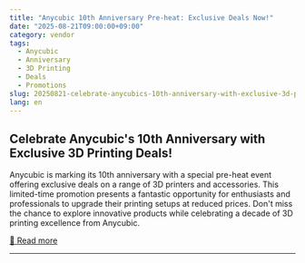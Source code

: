 ```yaml
---
title: "Anycubic 10th Anniversary Pre-heat: Exclusive Deals Now!"
date: "2025-08-21T09:00:00+09:00"
category: vendor
tags:
  - Anycubic
  - Anniversary
  - 3D Printing
  - Deals
  - Promotions
slug: 20250821-celebrate-anycubics-10th-anniversary-with-exclusive-3d-printing-deals
lang: en
---
```


## Celebrate Anycubic's 10th Anniversary with Exclusive 3D Printing Deals!
Anycubic is marking its 10th anniversary with a special pre-heat event offering exclusive deals on a range of 3D printers and accessories. This limited-time promotion presents a fantastic opportunity for enthusiasts and professionals to upgrade their printing setups at reduced prices. Don't miss the chance to explore innovative products while celebrating a decade of 3D printing excellence from Anycubic.

[🔗 Read more](https://store.anycubic.com/blogs/news/anycubic-10th-anniversary-pre-heat-exclusive-deals-now)

---